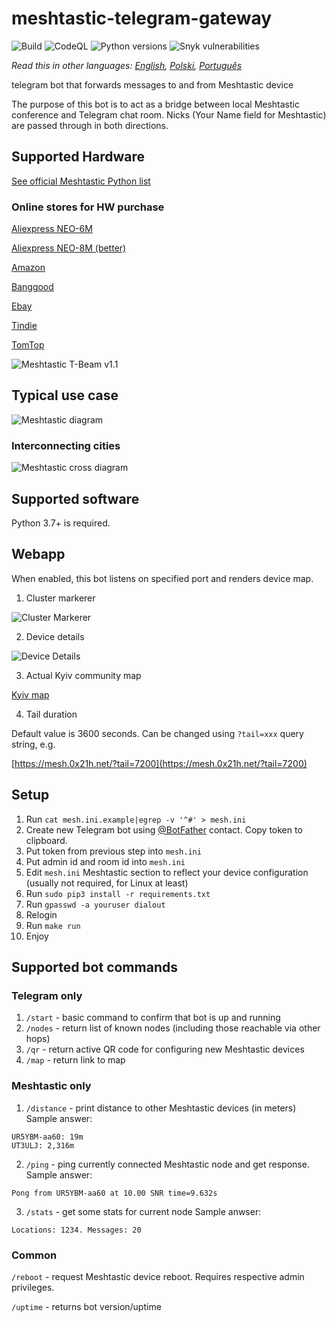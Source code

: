 # meshtastic-telegram-gateway
![Build](https://github.com/tb0hdan/meshtastic-telegram-gateway/actions/workflows/build.yml/badge.svg)
![CodeQL](https://github.com/tb0hdan/meshtastic-telegram-gateway/actions/workflows/codeql-analysis.yml/badge.svg)
![Python versions](https://shields.io/badge/python-3.7%20|%203.8%20|%203.9%20|%203.10%20|%203.11-green)
![Snyk vulnerabilities](https://img.shields.io/snyk/vulnerabilities/github/tb0hdan/meshtastic-telegram-gateway)

*Read this in other languages: [English](README.md), [Polski](README.pl.md), [Português](README.pt.md)*

telegram bot that forwards messages to and from Meshtastic device

The purpose of this bot is to act as a bridge between local Meshtastic conference and
Telegram chat room. Nicks (Your Name field for Meshtastic) are passed through in both directions.

## Supported Hardware

[See official Meshtastic Python list](https://github.com/meshtastic/python/blob/master/meshtastic/supported_device.py)

### Online stores for HW purchase

[Aliexpress NEO-6M](https://www.aliexpress.com/item/4001178678568.html)

[Aliexpress NEO-8M (better)](https://www.aliexpress.com/item/4001287221970.html)

[Amazon](https://www.amazon.com/TTGO-Meshtastic-T-Beam-Bluetooth-Battery/dp/B08GLDQDW1)

[Banggood](https://www.banggood.com/LILYGO-TTGO-Meshtastic-T-Beam-V1_1-ESP32-433-or-915-or-923Mhz-WiFi-Bluetooth-ESP32-GPS-NEO-6M-SMA-18650-Battery-Holder-With-OLED-p-1727472.html)

[Ebay](https://www.ebay.com/itm/353398290066)

[Tindie](https://www.tindie.com/products/lilygo/lilygo-ttgo-t-beam-v11-esp32/)

[TomTop](https://www.tomtop.com/p-e13012-4.html)

![Meshtastic T-Beam v1.1](https://raw.githubusercontent.com/tb0hdan/meshtastic-telegram-gateway/master/img/tbeam_11.jpeg)



## Typical use case

![Meshtastic diagram](https://raw.githubusercontent.com/tb0hdan/meshtastic-telegram-gateway/master/doc/MeshtasticBot.drawio.png)

### Interconnecting cities

![Meshtastic cross diagram](https://raw.githubusercontent.com/tb0hdan/meshtastic-telegram-gateway/master/doc/MeshtasticBot-cross.drawio.png)


## Supported software

Python 3.7+ is required.

## Webapp

When enabled, this bot listens on specified port and renders device map.

1. Cluster markerer

![Cluster Markerer](https://raw.githubusercontent.com/tb0hdan/meshtastic-telegram-gateway/master/img/gmaps.png)

2. Device details

![Device Details](https://raw.githubusercontent.com/tb0hdan/meshtastic-telegram-gateway/master/img/gmaps_details.png)

3. Actual Kyiv community map

[Kyiv map](https://mesh.0x21h.net)

4. Tail duration

Default value is 3600 seconds. Can be changed using `?tail=xxx` query string, e.g.

[https://mesh.0x21h.net/?tail=7200](https://mesh.0x21h.net/?tail=7200)


## Setup

1. Run `cat mesh.ini.example|egrep -v '^#' > mesh.ini`
2. Create new Telegram bot using [@BotFather](https://t.me/BotFather) contact. Copy token to clipboard.
3. Put token from previous step into `mesh.ini`
4. Put admin id and room id into `mesh.ini`
5. Edit `mesh.ini` Meshtastic section to reflect your device configuration (usually not required, for Linux at least)
6. Run `sudo pip3 install -r requirements.txt`
7. Run `gpasswd -a youruser dialout`
8. Relogin
9. Run `make run`
10. Enjoy


## Supported bot commands

### Telegram only

1. `/start` - basic command to confirm that bot is up and running
2. `/nodes` - return list of known nodes (including those reachable via other hops)
3. `/qr` - return active QR code for configuring new Meshtastic devices
4. `/map` - return link to map

### Meshtastic only

1. `/distance` - print distance to other Meshtastic devices (in meters)
Sample answer:

```
UR5YBM-aa60: 19m
UT3ULJ: 2,316m
```


2. `/ping` - ping currently connected Meshtastic node and get response.
Sample answer:

```
Pong from UR5YBM-aa60 at 10.00 SNR time=9.632s
```

3. `/stats` - get some stats for current node
Sample anwser:

```
Locations: 1234. Messages: 20
```

### Common

`/reboot` - request Meshtastic device reboot. Requires respective admin privileges.

`/uptime` - returns bot version/uptime
